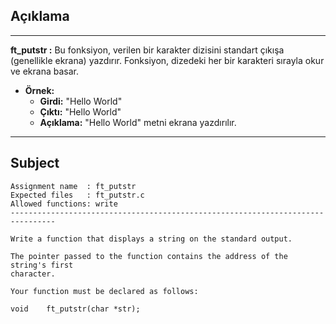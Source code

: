 ## Açıklama

---

**ft_putstr :** Bu fonksiyon, verilen bir karakter dizisini standart çıkışa (genellikle ekrana) yazdırır. Fonksiyon, dizedeki her bir karakteri sırayla okur ve ekrana basar. 

- **Örnek:**
  - **Girdi:** "Hello World"
  - **Çıktı:** "Hello World"
  - **Açıklama:** "Hello World" metni ekrana yazdırılır.

---

## Subject

```
Assignment name  : ft_putstr
Expected files   : ft_putstr.c
Allowed functions: write
--------------------------------------------------------------------------------

Write a function that displays a string on the standard output.

The pointer passed to the function contains the address of the string's first
character.

Your function must be declared as follows:

void	ft_putstr(char *str);
```
